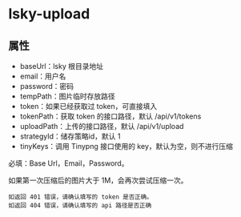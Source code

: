 # lsky-upload

## 属性

- baseUrl：lsky 根目录地址
- email：用户名
- password：密码
- tempPath：图片临时存放路径
- token：如果已经获取过 token，可直接填入
- tokenPath：获取 token 的接口路径，默认 /api/v1/tokens
- uploadPath：上传的接口路径，默认 /api/v1/upload
- strategyId：储存策略id，默认 1
- tinyKeys：调用 Tinypng 接口使用的 key，默认为空，则不进行压缩

必填：Base Url，Email，Password。

如果第一次压缩后的图片大于 1M，会再次尝试压缩一次。

```
如返回 401 错误，请确认填写的 token 是否正确。
如返回 404 错误，请确认填写的 api 路径是否正确
```